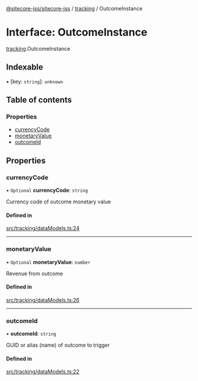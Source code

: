 [@sitecore-jss/sitecore-jss](../README.md) / [tracking](../modules/tracking.md) / OutcomeInstance

# Interface: OutcomeInstance

[tracking](../modules/tracking.md).OutcomeInstance

## Indexable

▪ [key: `string`]: `unknown`

## Table of contents

### Properties

- [currencyCode](tracking.OutcomeInstance.md#currencycode)
- [monetaryValue](tracking.OutcomeInstance.md#monetaryvalue)
- [outcomeId](tracking.OutcomeInstance.md#outcomeid)

## Properties

### currencyCode

• `Optional` **currencyCode**: `string`

Currency code of outcome monetary value

#### Defined in

[src/tracking/dataModels.ts:24](https://github.com/Sitecore/jss/blob/dc843c423/packages/sitecore-jss/src/tracking/dataModels.ts#L24)

___

### monetaryValue

• `Optional` **monetaryValue**: `number`

Revenue from outcome

#### Defined in

[src/tracking/dataModels.ts:26](https://github.com/Sitecore/jss/blob/dc843c423/packages/sitecore-jss/src/tracking/dataModels.ts#L26)

___

### outcomeId

• **outcomeId**: `string`

GUID or alias (name) of outcome to trigger

#### Defined in

[src/tracking/dataModels.ts:22](https://github.com/Sitecore/jss/blob/dc843c423/packages/sitecore-jss/src/tracking/dataModels.ts#L22)
